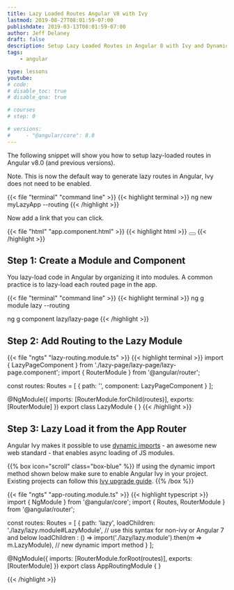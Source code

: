 ```yaml
---
title: Lazy Loaded Routes Angular V8 with Ivy
lastmod: 2019-08-27T08:01:59-07:00
publishdate: 2019-03-13T08:01:59-07:00
author: Jeff Delaney
draft: false
description: Setup Lazy Loaded Routes in Angular 8 with Ivy and Dynamic Imports
tags: 
    - angular

type: lessons
youtube: 
# code: 
# disable_toc: true
# disable_qna: true

# courses
# step: 0

# versions: 
#     - "@angular/core": 8.0
---
```


The following snippet will show you how to setup lazy-loaded routes in Angular v8.0 (and previous versions).

Note. This is now the default way to generate lazy routes in Angular, Ivy does not need to be enabled. 


{{< file "terminal" "command line" >}}
{{< highlight terminal >}}
ng new myLazyApp --routing
{{< /highlight >}}

Now add a link that you can click. 

{{< file "html" "app.component.html" >}}
{{< highlight html >}}
<button routerLink="/lazy"></button>
<router-outlet></router-outlet>
{{< /highlight >}}


## Step 1: Create a Module and Component

You lazy-load code in Angular by organizing it into modules. A common practice is to lazy-load each routed page in the app. 

{{< file "terminal" "command line" >}}
{{< highlight terminal >}}
ng g module lazy --routing

ng g component lazy/lazy-page
{{< /highlight >}}


## Step 2: Add Routing to the Lazy Module

{{< file "ngts" "lazy-routing.module.ts" >}}
{{< highlight terminal >}}
import { LazyPageComponent } from './lazy-page/lazy-page/lazy-page.component';
import { RouterModule } from '@angular/router';

const routes: Routes = [
  { path: '', component: LazyPageComponent }
];

@NgModule({
  imports: [RouterModule.forChild(routes)],
  exports: [RouterModule]
})
export class LazyModule { }
{{< /highlight >}}

## Step 3: Lazy Load it from the App Router

Angular Ivy makes it possible to use [dynamic imports](https://developers.google.com/web/updates/2017/11/dynamic-import) - an awesome new web standard - that enables async loading of JS modules. 

{{% box icon="scroll" class="box-blue" %}}
If using the dynamic import method shown below make sure to enable Angular Ivy in your project. Existing projects can follow this [Ivy upgrade guide](/snippets/angular-upgrade-with-ivy). 
{{% /box %}}

{{< file "ngts" "app-routing.module.ts" >}}
{{< highlight typescript >}}
import { NgModule } from '@angular/core';
import { Routes, RouterModule } from '@angular/router';


const routes: Routes = [
  {
    path: 'lazy',
    loadChildren: './lazy/lazy.module#LazyModule', // use this syntax for non-ivy or Angular 7 and below
    loadChildren : () => import('./lazy/lazy.module').then(m => m.LazyModule), // new dynamic import method
  }
];

@NgModule({
  imports: [RouterModule.forRoot(routes)],
  exports: [RouterModule]
})
export class AppRoutingModule { }

{{< /highlight >}}

